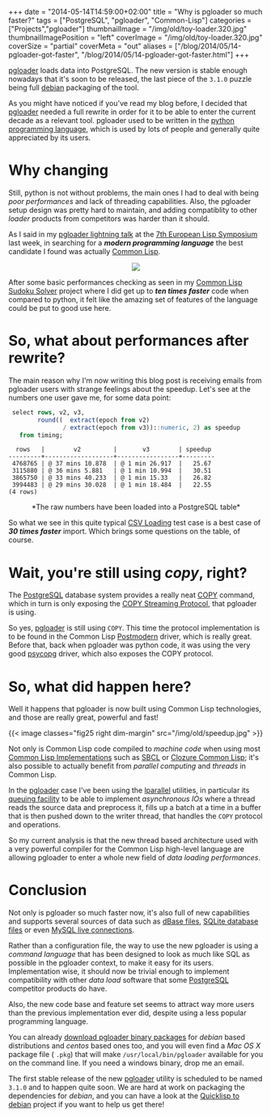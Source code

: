 +++
date = "2014-05-14T14:59:00+02:00"
title = "Why is pgloader so much faster?"
tags = ["PostgreSQL", "pgloader", "Common-Lisp"]
categories = ["Projects","pgloader"]
thumbnailImage = "/img/old/toy-loader.320.jpg"
thumbnailImagePosition = "left"
coverImage = "/img/old/toy-loader.320.jpg"
coverSize = "partial"
coverMeta = "out"
aliases = ["/blog/2014/05/14-pgloader-got-faster",
           "/blog/2014/05/14-pgloader-got-faster.html"]
+++

[pgloader](http://pgloader.io/) loads data into PostgreSQL. The new version is stable enough
nowadays that it's soon to be released, the last piece of the 
`3.1.0` puzzle
being full 
[debian](https://www.debian.org/) packaging of the tool.

<!--more-->

As you might have noticed if you've read my blog before, I decided
that [pgloader](http://pgloader.io/) needed a full rewrite in order for it
to be able to enter the current decade as a relevant tool. pgloader used to
be written in the [python programming language](https://www.python.org/),
which is used by lots of people and generally quite appreciated by its
users.

<!--toc-->

# Why changing

Still, python is not without problems, the main ones I had to deal with
being 
*poor performances* and lack of threading capabilities. Also, the
pgloader setup design was pretty hard to maintain, and adding compatiblity
to other 
*loader* products from competitors was harder than it should.

As I said in my 
[pgloader lightning talk](http://tapoueh.org/confs/2014/05/05-ELS-2014) at the 
[7th European Lisp Symposium](http://www.european-lisp-symposium.org/)
last week, in searching for a 
***modern programming language*** the best candidate
I found was actually 
[Common Lisp](http://en.wikipedia.org/wiki/Common_Lisp).

<center>
<div class="figure dim-margin">
  <a href="/images/confs/ELS_2014_pgloader.pdf">
    <img src="/img/old/ELS_2014_pgloader.png">
  </a>
</div>
</center>

After some basic performances checking as seen in my
[Common Lisp Sudoku Solver](https://github.com/dimitri/sudoku) project where I did get up to 
***ten times faster***
code when compared to python, it felt like the amazing set of features of
the language could be put to good use here.


# So, what about performances after rewrite?

The main reason why I'm now writing this blog post is receiving emails from
pgloader users with strange feelings about the speedup. Let's see at the
numbers one user gave me, for some data point:

~~~ sql
 select rows, v2, v3,
        round((  extract(epoch from v2)
               / extract(epoch from v3))::numeric, 2) as speedup
   from timing;
~~~
~~~ psql
  rows   |        v2         |       v3        | speedup 
---------+-------------------+-----------------+---------
 4768765 | @ 37 mins 10.878  | @ 1 min 26.917  |   25.67
 3115880 | @ 36 mins 5.881   | @ 1 min 10.994  |   30.51
 3865750 | @ 33 mins 40.233  | @ 1 min 15.33   |   26.82
 3994483 | @ 29 mins 30.028  | @ 1 min 18.484  |   22.55
(4 rows)
~~~


<center>*The raw numbers have been loaded into a PostgreSQL table*</center>

So what we see in this quite typical 
[CSV Loading](http://pgloader.io/howto/csv.html) test case is a best case of
***30 times faster*** import. Which brings some questions on the table, of course.


# Wait, you're still using *copy*, right?

The 
[PostgreSQL](http://www.postgresql.org/docs/9.3/interactive/index.html) database system provides a really neat 
[COPY](http://www.postgresql.org/docs/9.3/interactive/sql-copy.html) command, which in
turn is only exposing the 
[COPY Streaming Protocol](http://www.postgresql.org/docs/9.3/static/protocol-flow.html#PROTOCOL-COPY), that pgloader is using.

So yes, 
[pgloader](http://pgloader.io/) is still using 
`COPY`. This time the protocol implementation
is to be found in the Common Lisp 
[Postmodern](http://marijnhaverbeke.nl/postmodern/) driver, which is really great.
Before that, back when pgloader was python code, it was using the very good
[psycopg](http://initd.org/psycopg/) driver, which also exposes the COPY protocol.


# So, what did happen here?

Well it happens that pgloader is now built using Common Lisp technologies,
and those are really great, powerful and fast!

{{< image classes="fig25 right dim-margin" src="/img/old/speedup.jpg" >}}

Not only is Common Lisp code compiled to 
*machine code* when using most
[Common Lisp Implementations](http://cliki.net/Common%20Lisp%20implementation) such as 
[SBCL](http://sbcl.org/) or 
[Clozure Common Lisp](http://ccl.clozure.com/); it's also
possible to actually benefit from 
*parallel computing* and 
*threads* in Common
Lisp.

In the 
[pgloader](http://pgloader.io/) case I've been using the 
[lparallel](http://lparallel.org/) utilities, in particular
its 
[queuing facility](http://lparallel.org/api/queues/) to be able to implement 
*asynchronous IOs* where a thread
reads the source data and preprocess it, fills up a batch at a time in a
buffer that is then pushed down to the writer thread, that handles the 
`COPY`
protocol and operations.

So my current analysis is that the new thread based architecture used with a
very powerful compiler for the Common Lisp high-level language are allowing
pgloader to enter a whole new field of 
*data loading performances*.


# Conclusion

Not only is pgloader so much faster now, it's also full of new capabilities
and supports several sources of data such as 
[dBase files](http://pgloader.io/howto/dBase.html),
[SQLite database files](http://pgloader.io/howto/sqlite.html) or even 
[MySQL live connections](http://pgloader.io/howto/mysql.html).

Rather than a configuration file, the way to use the new pgloader is using a
*command language* that has been designed to look as much like SQL as possible
in the pgloader context, to make it easy for its users. Implementation wise,
it should now be trivial enough to implement compatibility with other 
*data
load* software that some 
[PostgreSQL](http://www.postgresql.org/) competitor products do have.

Also, the new code base and feature set seems to attract way more users than
the previous implementation ever did, despite using a less popular
programming language.

You can already 
[download pgloader binary packages](http://pgloader.io/download.html) for 
*debian* based
distributions and 
*centos* based ones too, and you will even find a 
*Mac OS X*
package file (
`.pkg`) that will make 
`/usr/local/bin/pgloader` available for you
on the command line. If you need a windows binary, drop me an email.

The first stable release of the new 
[pgloader](http://pgloader.io/) utility is scheduled to be
named 
`3.1.0` and to happen quite soon. We are hard at work on packaging the
dependencies for 
*debian*, and you can have a look at the 
[Quicklisp to debian](https://github.com/dimitri/ql-to-deb)
project if you want to help us get there!
